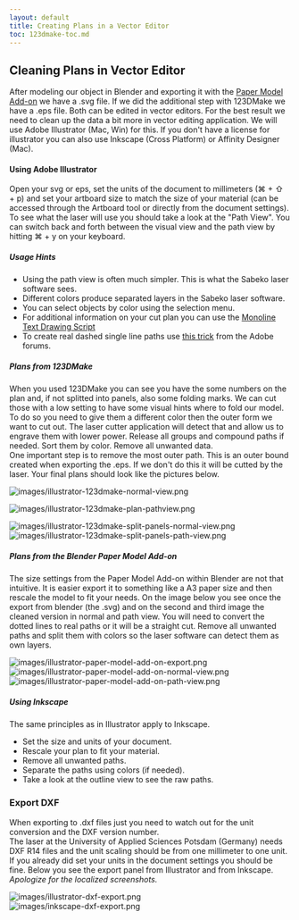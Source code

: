 ```yaml
---
layout: default
title: Creating Plans in a Vector Editor
toc: 123dmake-toc.md
---
```


## Cleaning Plans in Vector Editor  

After modeling our object in Blender and exporting it with the [Paper Model Add-on](paper-model-add-on) we have a .svg file. If we did the additional step with 123DMake we have a .eps file. Both can be edited in vector editors. For the best result we need to clean up the data a bit more in vector editing application. We will use Adobe Illustrator (Mac, Win) for this. If you don't have a license for illustrator you can also use Inkscape (Cross Platform) or Affinity Designer (Mac).  


#### Using Adobe Illustrator  

Open your svg or eps, set the units of the document to millimeters (⌘ + ⇧ + p) and set your artboard size to match the size of your material (can be accessed through the Artboard tool or directly from the document settings). To see what the laser will use you should take a look at the "Path View". You can switch back and forth between the visual view and the path view by hitting ⌘ + y on your keyboard. 

##### Usage Hints  

- Using the path view is often much simpler. This is what the Sabeko laser software sees.   
- Different colors produce separated layers in the Sabeko laser software.  
- You can select objects by color using the selection menu.  
- For additional information on your cut plan you can use the [Monoline Text Drawing Script](https://forums.adobe.com/message/4907404)  
- To create real dashed single line paths use [this trick](https://forums.adobe.com/message/3657306) from the Adobe forums.  

##### Plans from 123DMake  

When you used 123DMake you can see you have the some numbers on the plan and, if not splitted into panels, also some folding marks. We can cut those with a low setting to have some visual hints where to fold our model. To do so you need to give them a different color then the outer form we want to cut out. The laser cutter application will detect that and allow us to engrave them with lower power. Release all groups and compound paths if needed. Sort them by color. Remove all unwanted data.  
One important step is to remove the most outer path. This is an outer bound created when exporting the .eps. If we don't do this it will be cutted by the laser. Your final plans should look like the pictures below.  

![images/illustrator-123dmake-normal-view.png](images/illustrator-123dmake-normal-view.png)  

![images/illustrator-123dmake-plan-pathview.png](images/illustrator-123dmake-plan-pathview.png)  

![images/illustrator-123dmake-split-panels-normal-view.png](images/illustrator-123dmake-split-panels-normal-view.png)  
![images/illustrator-123dmake-split-panels-path-view.png](images/illustrator-123dmake-split-panels-path-view.png)  

##### Plans from the Blender Paper Model Add-on  

The size settings from the Paper Model Add-on within Blender are not that intuitive. It is easier export it to something like a A3 paper size and then rescale the model to fit your needs. On the image below you see once the export from blender (the .svg) and on the second and third image the cleaned version in normal and path view. You will need to convert the dotted lines to real paths or it will be a straight cut. Remove all unwanted paths and split them with colors so the laser software can detect them as own layers.  

![images/illustrator-paper-model-add-on-export.png](images/illustrator-paper-model-add-on-export.png)  
![images/illustrator-paper-model-add-on-normal-view.png](images/illustrator-paper-model-add-on-normal-view.png)  
![images/illustrator-paper-model-add-on-path-view.png](images/illustrator-paper-model-add-on-path-view.png)  


##### Using Inkscape  

The same principles as in Illustrator apply to Inkscape.  

- Set the size and units of your document.  
- Rescale your plan to fit your material.  
- Remove all unwanted paths.  
- Separate the paths using colors (if needed).  
- Take a look at the outline view to see the raw paths.  

### Export DXF  

When exporting to .dxf files just you need to watch out for the unit conversion and the DXF version number.  
The laser at the University of Applied Sciences Potsdam (Germany) needs DXF R14 files and the unit scaling should be from one millimeter to one unit. If you already did set your units in the document settings you should be fine. Below you see the export panel from Illustrator and from Inkscape. _Apologize for the localized screenshots._  

![images/illustrator-dxf-export.png](images/illustrator-dxf-export.png)  
![images/inkscape-dxf-export.png](images/inkscape-dxf-export.png)  
